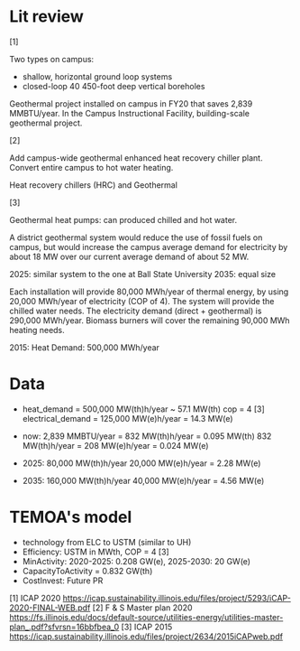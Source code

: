 # Lit review

[1]

Two types on campus:
* shallow, horizontal ground loop systems
* closed-loop 40 450-foot deep vertical boreholes

Geothermal project installed on campus in FY20 that saves 2,839 MMBTU/year.
In the Campus Instructional Facility, building-scale geothermal project.


[2]

Add campus-wide geothermal enhanced heat recovery chiller plant.
Convert entire campus to hot water heating.

Heat recovery chillers (HRC) and Geothermal


[3]

Geothermal heat pumps: can produced chilled and hot water.

A district geothermal system would reduce the use of fossil fuels on campus, but would increase the campus average demand for electricity by about 18 MW over our current average demand of about 52 MW.

2025: similar system to the one at Ball State University
2035: equal size

Each installation will provide 80,000 MWh/year of thermal energy, by using 20,000 MWh/year of electricity (COP of 4).
The system will provide the chilled water needs.
The electricity demand (direct + geothermal) is 290,000 MWh/year.
Biomass burners will cover the remaining 90,000 MWh heating needs.

2015: Heat Demand: 500,000 MWh/year


# Data

* heat_demand = 500,000 MW(th)h/year ~ 57.1 MW(th)
cop = 4 [3]
electrical_demand = 125,000 MW(e)h/year = 14.3 MW(e)

* now:
2,839 MMBTU/year = 832 MW(th)h/year = 0.095 MW(th)
832 MW(th)h/year = 208 MW(e)h/year = 0.024 MW(e)

* 2025:
80,000 MW(th)h/year
20,000 MW(e)h/year = 2.28 MW(e)

* 2035:
160,000 MW(th)h/year
40,000 MW(e)h/year = 4.56 MW(e)


# TEMOA's model

* technology from ELC to USTM (similar to UH)
* Efficiency: USTM in MWth, COP = 4 [3]
* MinActivity: 2020-2025: 0.208 GW(e), 2025-2030: 20 GW(e)
* CapacityToActivity = 0.832 GW(th)
* CostInvest: Future PR


[1] ICAP 2020 https://icap.sustainability.illinois.edu/files/project/5293/iCAP-2020-FINAL-WEB.pdf
[2] F & S Master plan 2020 https://fs.illinois.edu/docs/default-source/utilities-energy/utilities-master-plan_.pdf?sfvrsn=16bbfbea_0
[3] ICAP 2015 https://icap.sustainability.illinois.edu/files/project/2634/2015iCAPweb.pdf
